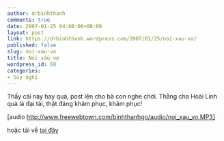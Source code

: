 ```yaml
---
author: drbinhthanh
comments: true
date: 2007-01-25 04:08:06+00:00
layout: post
link: https://drbinhthanh.wordpress.com/2007/01/25/noi-xau-vo/
published: false
slug: noi-xau-vo
title: Nói xấu vợ
wordpress_id: 68
categories:
- Suy nghĩ
---
```


Thấy cái này hay quá, post lên cho bà con nghe chơi. Thằng cha Hoài Linh quả là đại tài, thật đáng khâm phục, khâm phục!

[audio http://www.freewebtown.com/binhthanhgo/audio/noi_xau_vo.MP3]

hoặc tải về [tại đây](http://www.freewebtown.com/binhthanhgo/audio/noi_xau_vo.MP3)
